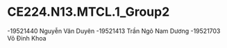 # CE224.N13.MTCL.1_Group2

-19521440 Nguyễn Văn Duyên
-19521413 Trần Ngô Nam Dương
-19521703 Võ Đinh Khoa
